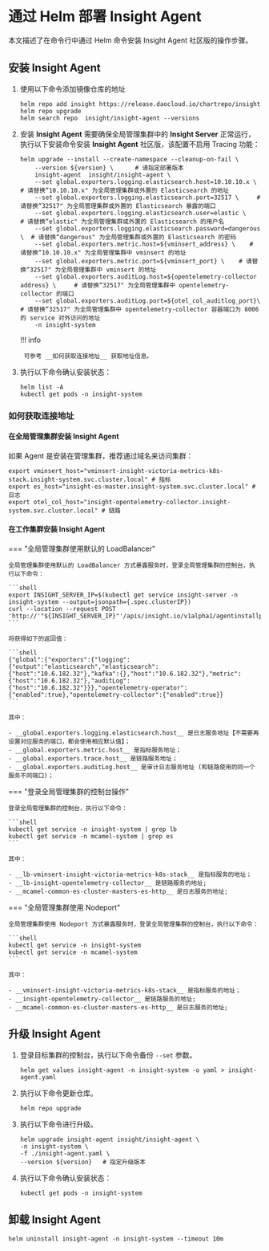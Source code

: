 # 通过 Helm 部署 Insight Agent 

本文描述了在命令行中通过 Helm 命令安装 Insight Agent 社区版的操作步骤。

## 安装 Insight Agent

1. 使用以下命令添加镜像仓库的地址

    ```shell
    helm repo add insight https://release.daocloud.io/chartrepo/insight
    helm repo upgrade
    helm search repo  insight/insight-agent --versions
    ```

2. 安装 __Insight Agent__ 需要确保全局管理集群中的 __Insight Server__ 正常运行，执行以下安装命令安装 __Insight Agent__ 社区版，该配置不启用 Tracing 功能：

    ```shell
    helm upgrade --install --create-namespace --cleanup-on-fail \
        --version ${version} \      # 请指定部署版本
        insight-agent  insight/insight-agent \
        --set global.exporters.logging.elasticsearch.host=10.10.10.x \    # 请替换“10.10.10.x" 为全局管理集群或外置的 Elasticsearch 的地址
        --set global.exporters.logging.elasticsearch.port=32517 \     # 请替换“32517" 为全局管理集群或外置的 Elasticsearch 暴露的端口
        --set global.exporters.logging.elasticsearch.user=elastic \     # 请替换“elastic" 为全局管理集群或外置的 Elasticsearch 的用户名
        --set global.exporters.logging.elasticsearch.password=dangerous \  # 请替换“dangerous" 为全局管理集群或外置的 Elasticsearch 的密码
        --set global.exporters.metric.host=${vminsert_address} \    # 请替换“10.10.10.x" 为全局管理集群中 vminsert 的地址
        --set global.exporters.metric.port=${vminsert_port} \    # 请替换“32517" 为全局管理集群中 vminsert 的地址
        --set global.exporters.auditLog.host=${opentelemetry-collector address} \     # 请替换“32517" 为全局管理集群中 opentelemetry-collector 的端口
        --set global.exporters.auditLog.port=${otel_col_auditlog_port}\   # 请替换“32517" 为全局管理集群中 opentelemetry-collector 容器端口为 8006 的 service 对外访问的地址
        -n insight-system
    ```

    !!! info

        可参考 __如何获取连接地址__ 获取地址信息。

3. 执行以下命令确认安装状态：

    ```shell
    helm list -A
    kubectl get pods -n insight-system
    ```

### 如何获取连接地址

#### 在全局管理集群安装 Insight Agent

如果 Agent 是安装在管理集群，推荐通过域名来访问集群：

```shell
export vminsert_host="vminsert-insight-victoria-metrics-k8s-stack.insight-system.svc.cluster.local" # 指标
export es_host="insight-es-master.insight-system.svc.cluster.local" # 日志
export otel_col_host="insight-opentelemetry-collector.insight-system.svc.cluster.local" # 链路
```

#### 在工作集群安装 Insight Agent

=== "全局管理集群使用默认的 LoadBalancer"

    全局管理集群使用默认的 LoadBalancer 方式暴露服务时，登录全局管理集群的控制台，执行以下命令：

    ```shell
    export INSIGHT_SERVER_IP=$(kubectl get service insight-server -n insight-system --output=jsonpath={.spec.clusterIP})
    curl --location --request POST 'http://'"${INSIGHT_SERVER_IP}"'/apis/insight.io/v1alpha1/agentinstallparam'
    ```

    将获得如下的返回值：

    ```shell
    {"global":{"exporters":{"logging":{"output":"elasticsearch","elasticsearch":{"host":"10.6.182.32"},"kafka":{},"host":"10.6.182.32"},"metric":{"host":"10.6.182.32"},"auditLog":    {"host":"10.6.182.32"}}},"opentelemetry-operator":{"enabled":true},"opentelemetry-collector":{"enabled":true}}
    ```

    其中：

    - __global.exporters.logging.elasticsearch.host__ 是日志服务地址【不需要再设置对应服务的端口，都会使用相应默认值】；
    - __global.exporters.metric.host__ 是指标服务地址；
    - __global.exporters.trace.host__ 是链路服务地址；
    - __global.exporters.auditLog.host__ 是审计日志服务地址 (和链路使用的同一个服务不同端口)；

=== "登录全局管理集群的控制台操作"

    登录全局管理集群的控制台，执行以下命令：

    ```shell
    kubectl get service -n insight-system | grep lb
    kubectl get service -n mcamel-system | grep es
    ```

    其中：

    - __lb-vminsert-insight-victoria-metrics-k8s-stack__ 是指标服务的地址；
    - __lb-insight-opentelemetry-collector__ 是链路服务的地址;
    - __mcamel-common-es-cluster-masters-es-http__ 是日志服务的地址;

=== "全局管理集群使用 Nodeport"

    全局管理集群使用 Nodeport 方式暴露服务时，登录全局管理集群的控制台，执行以下命令：

    ```shell
    kubectl get service -n insight-system
    kubectl get service -n mcamel-system
    ```

    其中：

    - __vminsert-insight-victoria-metrics-k8s-stack__ 是指标服务的地址；
    - __insight-opentelemetry-collector__ 是链路服务的地址;
    - __mcamel-common-es-cluster-masters-es-http__ 是日志服务的地址;

## 升级 Insight Agent

1. 登录目标集群的控制台，执行以下命令备份 `--set` 参数。

    ```shell
    helm get values insight-agent -n insight-system -o yaml > insight-agent.yaml
    ```

2. 执行以下命令更新仓库。

    ```shell
    helm repo upgrade
    ```

3. 执行以下命令进行升级。

    ```shell
    helm upgrade insight-agent insight/insight-agent \
    -n insight-system \
    -f ./insight-agent.yaml \
    --version ${version}   # 指定升级版本
    ```

4. 执行以下命令确认安装状态：

    ```shell
    kubectl get pods -n insight-system
    ```

## 卸载 Insight Agent

```shell
helm uninstall insight-agent -n insight-system --timeout 10m
```
